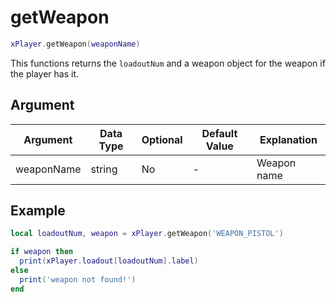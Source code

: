 # getWeapon

```lua
xPlayer.getWeapon(weaponName)
```

This functions returns the `loadoutNum` and a weapon object for the weapon if the player has it.

## Argument

| Argument   | Data Type | Optional | Default Value | Explanation |
| ---------- | --------- | -------- | ------------- | ----------- |
| weaponName | string    | No       | -             | Weapon name |

## Example

```lua
local loadoutNum, weapon = xPlayer.getWeapon('WEAPON_PISTOL')

if weapon then
  print(xPlayer.loadout[loadoutNum].label)
else
  print('weapon not found!')
end
```
